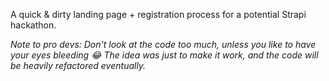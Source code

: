 A quick & dirty landing page + registration process for a potential Strapi hackathon.

_Note to pro devs: Don't look at the code too much, unless you like to have your eyes bleeding 😂 The idea was just to make it work, and the code will be heavily refactored eventually._
